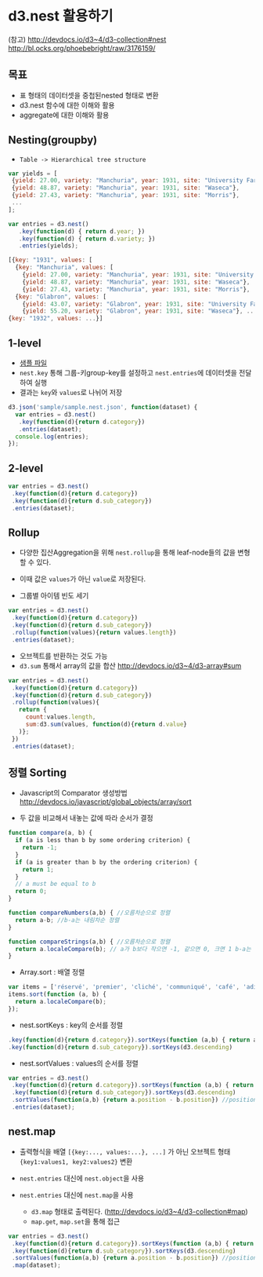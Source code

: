 d3.nest 활용하기
===

(참고)
http://devdocs.io/d3~4/d3-collection#nest
http://bl.ocks.org/phoebebright/raw/3176159/

목표
---
- 표 형태의 데이터셋을 중첩된nested 형태로 변환
- d3.nest 함수에 대한 이해와 활용
- aggregate에 대한 이해와 활용



Nesting(groupby)
---
 - `Table -> Hierarchical tree structure`


 ```javascript
 var yields = [
  {yield: 27.00, variety: "Manchuria", year: 1931, site: "University Farm"},
  {yield: 48.87, variety: "Manchuria", year: 1931, site: "Waseca"},
  {yield: 27.43, variety: "Manchuria", year: 1931, site: "Morris"},
  ...
];

var entries = d3.nest()
    .key(function(d) { return d.year; })
    .key(function(d) { return d.variety; })
    .entries(yields);

[{key: "1931", values: [
   {key: "Manchuria", values: [
     {yield: 27.00, variety: "Manchuria", year: 1931, site: "University Farm"},
     {yield: 48.87, variety: "Manchuria", year: 1931, site: "Waseca"},
     {yield: 27.43, variety: "Manchuria", year: 1931, site: "Morris"}, ...]},
   {key: "Glabron", values: [
     {yield: 43.07, variety: "Glabron", year: 1931, site: "University Farm"},
     {yield: 55.20, variety: "Glabron", year: 1931, site: "Waseca"}, ...]}, ...]},
 {key: "1932", values: ...}]

 ```


 1-level
 ---
 - [샘플 파일](./sample/sample.nest.json)
 - `nest.key` 통해 그룹-키group-key를 설정하고 `nest.entries`에 데이터셋을 전달하여 실행
 - 결과는 `key`와 `values`로 나뉘어 저장


 ```javascript
 d3.json('sample/sample.nest.json', function(dataset) {
   var entries = d3.nest()
    .key(function(d){return d.category})
    .entries(dataset);
   console.log(entries);
 });
 ```

2-level
---

```javascript
var entries = d3.nest()
 .key(function(d){return d.category})
 .key(function(d){return d.sub_category})
 .entries(dataset);
```


Rollup
---
- 다양한 집산Aggregation을 위해 `nest.rollup`을 통해 leaf-node들의 값을 변형할 수 있다.
- 이때 값은 `values`가 아닌 `value`로 저장된다.

- 그룹별 아이템 빈도 세기

```javascript
var entries = d3.nest()
 .key(function(d){return d.category})
 .key(function(d){return d.sub_category})
 .rollup(function(values){return values.length})
 .entries(dataset);

```

- 오브젝트를 반환하는 것도 가능
 - `d3.sum` 통해서 array의 값을 합산 http://devdocs.io/d3~4/d3-array#sum
```javascript
var entries = d3.nest()
 .key(function(d){return d.category})
 .key(function(d){return d.sub_category})
 .rollup(function(values){
   return {
     count:values.length,
     sum:d3.sum(values, function(d){return d.value}
   )};
 })
 .entries(dataset);
```

정렬 Sorting
---

- Javascript의 Comparator 생성방법 http://devdocs.io/javascript/global_objects/array/sort

 - 두 값을 비교해서 내놓는 값에 따라 순서가 결정

```javascript
function compare(a, b) {
  if (a is less than b by some ordering criterion) {
    return -1;
  }
  if (a is greater than b by the ordering criterion) {
    return 1;
  }
  // a must be equal to b
  return 0;
}
```

```javascript
function compareNumbers(a,b) { //오름차순으로 정렬
  return a-b; //b-a는 내림차순 정렬
}
```

```javascript
function compareStrings(a,b) { //오름차순으로 정렬
  return a.localeCompare(b); // a가 b보다 작으면 -1, 같으면 0, 크면 1 b-a는 내림차순 정렬
}
```

- Array.sort : 배열 정렬

```javascript
var items = ['réservé', 'premier', 'cliché', 'communiqué', 'café', 'adieu'];
items.sort(function (a, b) {
  return a.localeCompare(b);
});
```

- nest.sortKeys : key의 순서를 정렬

```javascript
.key(function(d){return d.category}).sortKeys(function (a,b) { return a.localeCompare(b);})
.key(function(d){return d.sub_category}).sortKeys(d3.descending)
```

- nest.sortValues : values의 순서를 정렬

```javascript
var entries = d3.nest()
 .key(function(d){return d.category}).sortKeys(function (a,b) { return a.localeCompare(b);})
 .key(function(d){return d.sub_category}).sortKeys(d3.descending)
 .sortValues(function(a,b) {return a.position - b.position}) //position의 오름차순으로 정렬
 .entries(dataset);
```


nest.map
---
- 출력형식을 배열 `[{key:..., values:...}, ...]` 가 아닌 오브젝트 형태`{key1:values1, key2:values2}` 변환

- `nest.entries` 대신에 `nest.object`을 사용
- `nest.entries` 대신에 `nest.map`을 사용
  - `d3.map` 형태로 출력된다. (http://devdocs.io/d3~4/d3-collection#map)
  - `map.get`, `map.set`을 통해 접근

```javascript
var entries = d3.nest()
 .key(function(d){return d.category}).sortKeys(function (a,b) { return a.localeCompare(b);})
 .key(function(d){return d.sub_category}).sortKeys(d3.descending)
 .sortValues(function(a,b) {return a.position - b.position}) //position의 오름차순으로 정렬
 .map(dataset);
```
